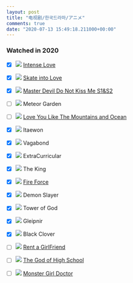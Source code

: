 ```yaml
---
layout: post
title: "电视剧/한국드라마/アニメ"
comments: true
date: "2020-07-13 15:49:18.211000+00:00"
---
```


### Watched in 2020

* [x] ![][cn] [Intense Love](https://www.youtube.com/watch?v=h0ESz7yFrjI&list=PLKetxu4L5G2BgPsv1skWCQD7xzh2tW3bz&index=1)
* [x] ![][cn] [Skate into Love](https://www.youtube.com/watch?v=rJ8iFqU-dok&list=PLTB73Ibi_X3HWLY2PjqEX-cJUcGF-YBqp)
* [x] ![][cn] [Master Devil Do Not Kiss Me S1&S2](https://www.youtube.com/watch?v=hO3VAt26_8g&list=PLEXBGg5OB0B8qFpthjOjCbqIRCqVEQBVl)
* [ ] ![][cn] Meteor Garden
* [ ] ![][cn] [Love You Like The Mountains and Ocean](https://www.youtube.com/watch?v=cEqBoKgqKyM&list=PLTB73Ibi_X3HmQDVkQz1whm_VqMhTpKzx&index=4)
* [x] ![][kr] Itaewon
* [x] ![][kr] Vagabond 
* [x] ![][kr] ExtraCurricular
* [x] ![][kr] The King
* [x] ![][kr] [Fire Force](https://www.crunchyroll.com/fire-force)
* [x] ![][jp] Demon Slayer
* [x] ![][jp] Tower of God
* [x] ![][jp] Gleipnir
* [x] ![][jp] Black Clover
* [ ] ![][jp] [Rent a GirlFriend](https://www.crunchyroll.com/rent-a-girlfriend)
* [ ] ![][jp] [The God of High School](https://www.crunchyroll.com/the-god-of-high-school)
* [ ] ![][jp] [Monster Girl Doctor](https://www.crunchyroll.com/monster-girl-doctor)




[cn]: https://cdn1.iconfinder.com/data/icons/stripe-flag-set/23/CN.png
[kr]: https://cdn1.iconfinder.com/data/icons/stripe-flag-set/23/KR.png
[jp]: https://cdn1.iconfinder.com/data/icons/stripe-flag-set/23/JP.png